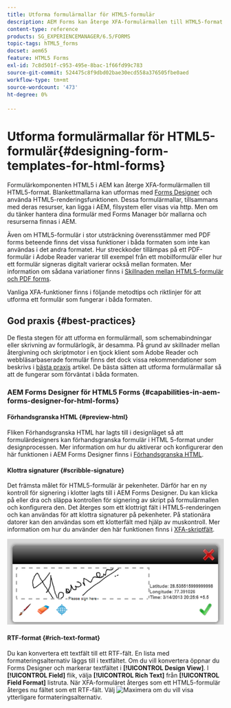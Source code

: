 ```yaml
---
title: Utforma formulärmallar för HTML5-formulär
description: AEM Forms kan återge XFA-formulärmallen till HTML5-format. Formulärdesigners kan utforma formulärmallar med Designer och använda HTML5-renderingsfunktionen.
content-type: reference
products: SG_EXPERIENCEMANAGER/6.5/FORMS
topic-tags: hTML5_forms
docset: aem65
feature: HTML5 Forms
exl-id: 7c8d501f-c953-495e-8bac-1f66fd99c783
source-git-commit: 524475c8f9dbd02bae30ecd558a376505fbe0aed
workflow-type: tm+mt
source-wordcount: '473'
ht-degree: 0%

---
```


# Utforma formulärmallar för HTML5-formulär{#designing-form-templates-for-html-forms}

Formulärkomponenten HTML5 i AEM kan återge XFA-formulärmallen till HTML5-format. Blankettmallarna kan utformas med [Forms Designer](https://www.adobe.com/go/learn_aemforms_designer_63) och använda HTML5-renderingsfunktionen. Dessa formulärmallar, tillsammans med deras resurser, kan ligga i AEM, filsystem eller visas via http. Men om du tänker hantera dina formulär med Forms Manager bör mallarna och resurserna finnas i AEM.

Även om HTML5-formulär i stor utsträckning överensstämmer med PDF forms beteende finns det vissa funktioner i båda formaten som inte kan användas i det andra formatet. Hur streckkoder tillämpas på ett PDF-formulär i Adobe Reader varierar till exempel från ett mobilformulär eller hur ett formulär signeras digitalt varierar också mellan formaten. Mer information om sådana variationer finns i [Skillnaden mellan HTML5-formulär och PDF forms](../../forms/using/feature-differentiation-html5-forms-pdf-forms.md).

Vanliga XFA-funktioner finns i följande metodtips och riktlinjer för att utforma ett formulär som fungerar i båda formaten.

## God praxis {#best-practices}

De flesta stegen för att utforma en formulärmall, som schemabindningar eller skrivning av formulärlogik, är desamma. På grund av skillnader mellan återgivning och skriptmotor i en tjock klient som Adobe Reader och webbläsarbaserade formulär finns det dock vissa rekommendationer som beskrivs i [bästa praxis](/help/forms/using/design-accessible-html5-forms.md) artikel. De bästa sätten att utforma formulärmallar så att de fungerar som förväntat i båda formaten.

### AEM Forms Designer för HTML5 Forms {#capabilities-in-aem-forms-designer-for-html-forms}

#### Förhandsgranska HTML {#preview-html}

Fliken Förhandsgranska HTML har lagts till i designläget så att formulärdesigners kan förhandsgranska formulär i HTML 5-format under designprocessen. Mer information om hur du aktiverar och konfigurerar den här funktionen i AEM Forms Designer finns i [Förhandsgranska HTML](../../forms/using/preview-xdp-forms-html.md).

#### Klottra signaturer {#scribble-signature}

Det främsta målet för HTML5-formulär är pekenheter. Därför har en ny kontroll för signering i klotter lagts till i AEM Forms Designer. Du kan klicka på eller dra och släppa kontrollen för signering av skript på formulärmallen och konfigurera den. Det återges som ett klottrigt fält i HTML5-renderingen och kan användas för att klottra signaturer på pekenheter. På stationära datorer kan den användas som ett klotterfält med hjälp av muskontroll. Mer information om hur du använder den här funktionen finns i [XFA-skriptfält](../../forms/using/scribble-signature.md).

![4](assets/4.png)

#### RTF-format {#rich-text-format}

Du kan konvertera ett textfält till ett RTF-fält. En lista med formateringsalternativ läggs till i textfältet. Om du vill konvertera öppnar du Forms Designer och markerar textfältet i **[!UICONTROL Design View]**. I **[!UICONTROL Field]** flik, välja **[!UICONTROL Rich Text]** från **[!UICONTROL Field Format]** listruta. När XFA-formuläret återges som ett HTML5-formulär återges nu fältet som ett RTF-fält. Välj ![Maximera](assets/maximize_icon.svg) om du vill visa ytterligare formateringsalternativ.
